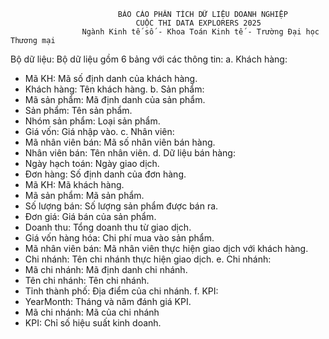                             BÁO CÁO PHÂN TÍCH DỮ LIỆU DOANH NGHIỆP 
                                CUỘC THI DATA EXPLORERS 2025
                    Ngành Kinh tế số - Khoa Toán Kinh tế - Trường Đại học Thương mại
Bộ dữ liệu:
Bộ dữ liệu gồm 6 bảng với các thông tin:
a.	Khách hàng: 
-	Mã KH: Mã số định danh của khách hàng.
-	Khách hàng: Tên khách hàng.
b.	Sản phẩm:
-	Mã sản phẩm: Mã định danh của sản phẩm.
-	Sản phẩm: Tên sản phẩm.
-	Nhóm sản phẩm: Loại sản phẩm.
-	Giá vốn: Giá nhập vào.
c.	Nhân viên:
-	Mã nhân viên bán: Mã số nhân viên bán hàng.
-	Nhân viên bán: Tên nhân viên.
d.	Dữ liệu bán hàng:
-	Ngày hạch toán: Ngày giao dịch.
-	Đơn hàng: Số định danh của đơn hàng.
-	Mã KH: Mã khách hàng.
-	Mã sản phẩm: Mã sản phẩm.
-	Số lượng bán: Số lượng sản phẩm được bán ra.
-	Đơn giá: Giá bán của sản phẩm.
-	Doanh thu: Tổng doanh thu từ giao dịch.
-	Giá vốn hàng hóa: Chi phí mua vào sản phẩm.
-	Mã nhân viên bán: Mã nhân viên thực hiện giao dịch với khách hàng.
-	Chi nhánh: Tên chi nhánh thực hiện giao dịch.
e.	Chi nhánh:
-	Mã chi nhánh: Mã định danh chi nhánh.
-	Tên chi nhánh: Tên chi nhánh.
-	Tỉnh thành phố: Địa điểm của chi nhánh.
f.	KPI:
-	YearMonth: Tháng và năm đánh giá KPI.
-	Mã chi nhánh: Mã của chi nhánh
-	KPI: Chỉ số hiệu suất kinh doanh.
